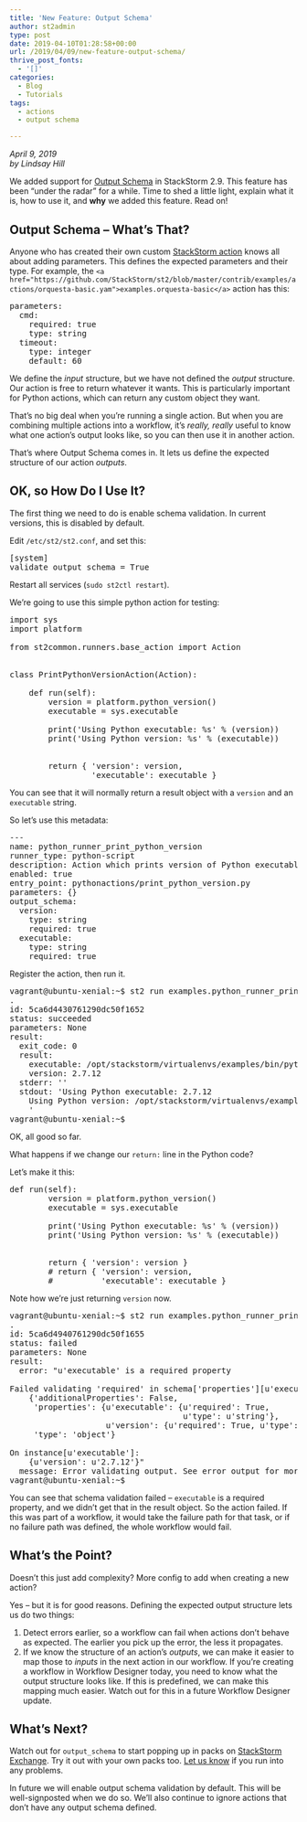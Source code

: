 ```yaml
---
title: 'New Feature: Output Schema'
author: st2admin
type: post
date: 2019-04-10T01:28:58+00:00
url: /2019/04/09/new-feature-output-schema/
thrive_post_fonts:
  - '[]'
categories:
  - Blog
  - Tutorials
tags:
  - actions
  - output schema

---
```

_April 9, 2019_  
_by Lindsay Hill_

We added support for [Output Schema][1] in StackStorm 2.9. This feature has been “under the radar” for a while. Time to shed a little light, explain what it is, how to use it, and **why** we added this feature. Read on!

<!--more-->

## Output Schema &#8211; What’s That?

Anyone who has created their own custom [StackStorm action][2] knows all about adding parameters. This defines the expected parameters and their type. For example, the `<a href="https://github.com/StackStorm/st2/blob/master/contrib/examples/actions/orquesta-basic.yam">examples.orquesta-basic</a>` action has this:

<pre class="EnlighterJSRAW" data-enlighter-language="generic" data-enlighter-theme="" data-enlighter-highlight="" data-enlighter-linenumbers="" data-enlighter-lineoffset="" data-enlighter-title="" data-enlighter-group="">parameters:
  cmd:
    required: true
    type: string
  timeout:
    type: integer
    default: 60</pre>

We define the _input_ structure, but we have not defined the _output_ structure. Our action is free to return whatever it wants. This is particularly important for Python actions, which can return any custom object they want.

That’s no big deal when you’re running a single action. But when you are combining multiple actions into a workflow, it’s _really, really_ useful to know what one action’s output looks like, so you can then use it in another action. 

That’s where Output Schema comes in. It lets us define the expected structure of our action _outputs_.

## OK, so How Do I Use It?

The first thing we need to do is enable schema validation. In current versions, this is disabled by default. 

Edit `/etc/st2/st2.conf`, and set this:

<pre class="EnlighterJSRAW" data-enlighter-language="ini" data-enlighter-theme="" data-enlighter-highlight="" data-enlighter-linenumbers="" data-enlighter-lineoffset="" data-enlighter-title="" data-enlighter-group="">[system]
validate_output_schema = True</pre>

Restart all services (`sudo st2ctl restart`).

We’re going to use this simple python action for testing:

<pre class="EnlighterJSRAW" data-enlighter-language="python" data-enlighter-theme="" data-enlighter-highlight="" data-enlighter-linenumbers="" data-enlighter-lineoffset="" data-enlighter-title="" data-enlighter-group="">import sys
import platform

from st2common.runners.base_action import Action


class PrintPythonVersionAction(Action):

    def run(self):
        version = platform.python_version()
        executable = sys.executable

        print('Using Python executable: %s' % (version))
        print('Using Python version: %s' % (executable))


        return { 'version': version,
                 'executable': executable }</pre>

You can see that it will normally return a result object with a `version` and an `executable` string.

So let’s use this metadata:

<pre class="EnlighterJSRAW" data-enlighter-language="raw" data-enlighter-theme="" data-enlighter-highlight="" data-enlighter-linenumbers="" data-enlighter-lineoffset="" data-enlighter-title="" data-enlighter-group="">---
name: python_runner_print_python_version
runner_type: python-script
description: Action which prints version of Python executable which is used.
enabled: true
entry_point: pythonactions/print_python_version.py
parameters: {}
output_schema:
  version:
    type: string
    required: true
  executable:
    type: string
    required: true</pre>

Register the action, then run it. 

<pre class="EnlighterJSRAW" data-enlighter-language="shell" data-enlighter-theme="" data-enlighter-highlight="" data-enlighter-linenumbers="" data-enlighter-lineoffset="" data-enlighter-title="" data-enlighter-group="">vagrant@ubuntu-xenial:~$ st2 run examples.python_runner_print_python_version
.
id: 5ca6d4430761290dc50f1652
status: succeeded
parameters: None
result:
  exit_code: 0
  result:
    executable: /opt/stackstorm/virtualenvs/examples/bin/python
    version: 2.7.12
  stderr: ''
  stdout: 'Using Python executable: 2.7.12
    Using Python version: /opt/stackstorm/virtualenvs/examples/bin/python
    '
vagrant@ubuntu-xenial:~$</pre>

OK, all good so far.

What happens if we change our `return:` line in the Python code?

Let’s make it this:

<pre class="EnlighterJSRAW" data-enlighter-language="python" data-enlighter-theme="" data-enlighter-highlight="" data-enlighter-linenumbers="" data-enlighter-lineoffset="" data-enlighter-title="" data-enlighter-group="">def run(self):
        version = platform.python_version()
        executable = sys.executable

        print('Using Python executable: %s' % (version))
        print('Using Python version: %s' % (executable))


        return { 'version': version }
        # return { 'version': version,
        #          'executable': executable }</pre>

Note how we’re just returning `version` now. 

<pre class="EnlighterJSRAW" data-enlighter-language="shell" data-enlighter-theme="" data-enlighter-highlight="" data-enlighter-linenumbers="" data-enlighter-lineoffset="" data-enlighter-title="" data-enlighter-group="">vagrant@ubuntu-xenial:~$ st2 run examples.python_runner_print_python_version
.
id: 5ca6d4940761290dc50f1655
status: failed
parameters: None
result:
  error: "u'executable' is a required property

Failed validating 'required' in schema['properties'][u'executable']:
    {'additionalProperties': False,
     'properties': {u'executable': {u'required': True,
                                    u'type': u'string'},
                    u'version': {u'required': True, u'type': u'string'}},
     'type': 'object'}

On instance[u'executable']:
    {u'version': u'2.7.12'}"
  message: Error validating output. See error output for more details.
vagrant@ubuntu-xenial:~$</pre>

You can see that schema validation failed &#8211; `executable` is a required property, and we didn’t get that in the result object. So the action failed. If this was part of a workflow, it would take the failure path for that task, or if no failure path was defined, the whole workflow would fail. 

## What’s the Point?

Doesn’t this just add complexity? More config to add when creating a new action?

Yes &#8211; but it is for good reasons. Defining the expected output structure lets us do two things: 

  1. Detect errors earlier, so a workflow can fail when actions don’t behave as expected. The earlier you pick up the error, the less it propagates.
  2. If we know the structure of an action’s _outputs_, we can make it easier to map those to _inputs_ in the next action in our workflow. If you’re creating a workflow in Workflow Designer today, you need to know what the output structure looks like. If this is predefined, we can make this mapping much easier. Watch out for this in a future Workflow Designer update.
    

## What’s Next?

Watch out for `output_schema` to start popping up in packs on [StackStorm Exchange][3]. Try it out with your own packs too. [Let us know][4] if you run into any problems.

In future we will enable output schema validation by default. This will be well-signposted when we do so. We’ll also continue to ignore actions that don’t have any output schema defined.

 [1]: https://docs.stackstorm.com/latest/actions.html#output-schema
 [2]: https://docs.stackstorm.com/actions.html
 [3]: https://exchange.stackstorm.org
 [4]: https://forum.stackstorm.com
